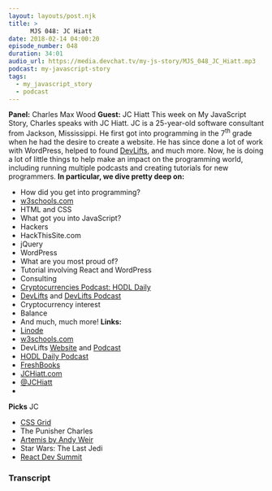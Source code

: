 ```yaml
---
layout: layouts/post.njk
title: >
      MJS 048: JC Hiatt
date: 2018-02-14 04:00:20
episode_number: 048
duration: 34:01
audio_url: https://media.devchat.tv/my-js-story/MJS_048_JC_Hiatt.mp3
podcast: my-javascript-story
tags: 
  - my_javascript_story
  - podcast
---
```


 **Panel:** Charles Max Wood **Guest:** JC Hiatt This week on My JavaScript Story, Charles speaks with JC Hiatt. JC is a 25-year-old software consultant from Jackson, Mississippi. He first got into programming in the 7<sup>th</sup> grade when he had the desire to create a website. He has since done a lot of work with WordPress, helped to found [DevLifts](https://devlifts.io/), and much more. Now, he is doing a lot of little things to help make an impact on the programming world, including running multiple podcasts and creating tutorials for new programmers. **In particular, we dive pretty deep on:**
- How did you get into programming?
- [w3schools.com](https://www.w3schools.com/)
- HTML and CSS
- What got you into JavaScript?
- Hackers
- HackThisSite.com
- jQuery
- WordPress
- What are you most proud of?
- Tutorial involving React and WordPress
- Consulting
- [Cryptocurrencies Podcast: HODL Daily](https://itunes.apple.com/us/podcast/hodl-daily-bitcoin-blockchain-cryptocurrency-ethereum/id1309178056?mt=2)
- [DevLifts](https://devlifts.io/) and [DevLifts Podcast](https://itunes.apple.com/us/podcast/refactor-your-body/id1309272415?mt=2)
- Cryptocurrency interest
- Balance
- And much, much more!
**Links:&nbsp;**
- [Linode](https://promo.linode.com/myjavascriptstory/)
- [w3schools.com](https://www.w3schools.com/)
- DevLifts [Website](https://devlifts.io/) and [Podcast](https://itunes.apple.com/us/podcast/refactor-your-body/id1309272415?mt=2)
- [HODL Daily Podcast](https://itunes.apple.com/us/podcast/hodl-daily-bitcoin-blockchain-cryptocurrency-ethereum/id1309178056?mt=2)
- [FreshBooks](https://www.freshbooks.com/)
- [JCHiatt.com](https://jchiatt.com/)
- [@JCHiatt](https://twitter.com/jchiatt?lang=en)
- 
**Picks** JC
- [CSS Grid](https://css-tricks.com/snippets/css/complete-guide-grid/)
- The Punisher
Charles
- [Artemis by Andy Weir](https://www.amazon.com/Artemis-Andy-Weir/dp/1543641490)
- Star Wars: The Last Jedi
- [React Dev Summit](https://reactdevsummit.com/)


### Transcript


